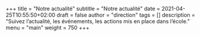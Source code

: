 +++
title       = "Notre actualité"
subtitle    = "Notre actualité"
date        = 2021-04-25T10:55:50+02:00
draft       = false
author      = "direction"
tags        = []
description = "Suivez l’actualité, les événements, les actions mis en place dans l’école."
menu        = "main"
weight      = 750
+++
